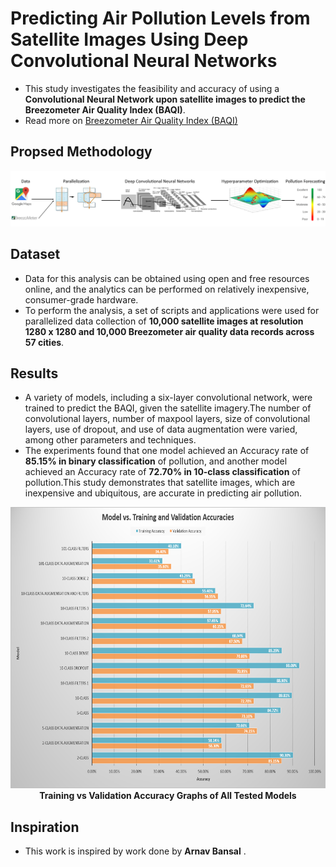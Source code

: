 # Predicting Air Pollution Levels from Satellite Images Using Deep Convolutional Neural Networks
- This study investigates the feasibility and accuracy of using a **Convolutional Neural Network upon satellite images to predict the Breezometer Air Quality Index (BAQI)**.
- Read more on [Breezometer Air Quality Index (BAQI)](https://blog.breezometer.com/breezometers-air-quality-index/)
## Propsed Methodology

![Methodology](https://github.com/arnavbansal1/SatellitePollutionCNN/blob/master/Images/Methodology.png)

## Dataset
- Data for this analysis can be obtained using open and free resources online, and the analytics can be performed on relatively inexpensive, consumer-grade hardware.  
- To perform the analysis, a set of scripts and applications were used for parallelized data collection of **10,000 satellite images at resolution 1280 x 1280 and 10,000 Breezometer air quality data records across 57 cities**.  

## Results
- A variety of models, including a six-layer convolutional network, were trained to predict the BAQI, given the satellite imagery.The number of convolutional layers, number of maxpool layers, size of convolutional layers, use of dropout, and use of data augmentation were varied, among other parameters and techniques.  
- The experiments found that one model achieved an Accuracy rate of **85.15% in binary classification** of pollution, and another model achieved an Accuracy rate of **72.70% in 10-class classification** of pollution.This study demonstrates that satellite images, which are inexpensive and ubiquitous, are accurate in predicting air pollution.

<p align="center">
<img src="https://github.com/AdiNarendra98/AI-for-Environment/blob/main/7.%20Satellite%20Data%20based%20Pollution%20Forecasting%20using%20CNNs/Images/Results.png " width="700" height="450"><br>
<b>Training vs Validation Accuracy Graphs of All Tested Models</b><br>
</p>

## Inspiration
- This work is inspired by work done by **Arnav Bansal** .

